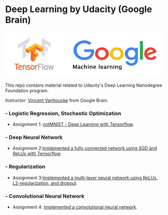 # Deep Learning by Udacity (Google Brain)

<img width="750" src="https://github.com/AliBaheri/Deep-Learning-by-Udacity/blob/master/Logo-TensorFlow-Google.jpg"> 

This repo contains material related to Udacity's Deep Learning Nanodegree Foundation program.

Instructor: [Vincent Vanhoucke](https://research.google.com/pubs/VincentVanhoucke.html) from Google Brain.

### - Logistic Regression, Stochastic Optimization 
* Assignment 1: [notMNIST - Deep Learning with Tensorflow](https://github.com/AliBaheri/Deep-Learning-by-Udacity/blob/master/1_notmnist.ipynb). 

### - Deep Neural Network
* Assignment 2:[Implemented a fully connected network using SGD and ReLUs with Tensorflow](https://github.com/AliBaheri/Deep-Learning-by-Udacity/blob/master/2_fullyconnected.ipynb)
              
### - Regularization
* Assignment 3:[Implemented a multi-layer neural network using ReLUs, L2-regularization, and dropout](https://github.com/AliBaheri/Deep-Learning-by-Udacity/blob/master/3_regularization.ipynb).
  
### - Convolutional Neural Network
* Assignment 4: [Implemented a convolutional neural network](https://github.com/AliBaheri/Deep-Learning-by-Udacity/blob/master/4_convolutions.ipynb).

